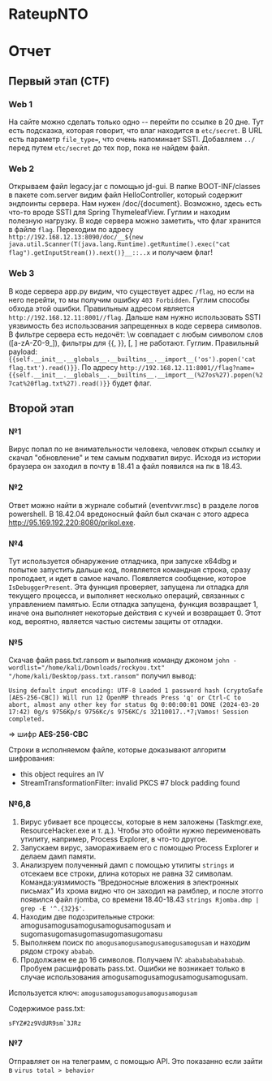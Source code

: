 # RateupNTO

# Отчет

## Первый этап (CTF)

### Web 1
На сайте можно сделать только одно -- перейти по ссылке в 20 дне.
Тут есть подсказка, которая говорит, что влаг находится в `etc/secret`.
В URL есть параметр `file_type=`, что очень напоминает SSTI.
Добавляем `../` перед путем `etc/secret` до тех пор, пока не найдем файл.


### Web 2
Открываем файл legacy.jar с помощью jd-gui. В папке BOOT-INF/classes в пакете com.server видим файл HelloController, который содержит эндпоинты сервера. Нам нужен /doc/{document}. Возможно, здесь есть что-то вроде SSTI для Spring ThymeleafView. Гуглим и находим полезную нагрузку. В коде сервера можно заметить, что флаг хранится в файле `flag`. Переходим по адресу `http://192.168.12.13:8090/doc/__${new java.util.Scanner(T(java.lang.Runtime).getRuntime().exec("cat flag").getInputStream()).next()}__::..x` и получаем флаг!


### Web 3
В коде сервера app.py видим, что существует адрес `/flag`, но если на него перейти, то мы получим ошибку `403 Forbidden`. Гуглим способы обхода этой ошибки. Правильным адресом является `http://192.168.12.11:8001//flag`. Дальше нам нужно использовать SSTI уязвимость без использования запрещенных в коде сервера символов. В фильтре сервера есть недочёт: \w совпадает с любым символом слов ([a-zA-Z0-9_]), фильтры для {{, }}, [, ] не работают. Гуглим. Правильный payload: `{{self.__init__.__globals__.__builtins__.__import__('os').popen('cat flag.txt').read()}}`.
По адресу `http://192.168.12.11:8001//flag?name={{self.__init__.__globals__.__builtins__.__import__(%27os%27).popen(%27cat%20flag.txt%27).read()}}` будет флаг.


## Второй этап

### №1
Вирус попал по не внимательности человека, человек открыл ссылку и скачал "обновление" и тем самым подхватил вирус.
Исходя из истории браузера он заходил в почту в 18.41 а файл появился на пк в 18.43.

### №2
Ответ можно найти в журнале событий (eventvwr.msc) в разделе логов powershell.
В 18.42.04 вредоносный файл был скачан с этого адреса http://95.169.192.220:8080/prikol.exe.

### №4
Тут используется обнаружение отладчика, при запуске x64dbg и попытке запустить дальше код, появляется командная строка, сразу проподает, и идет в самое начало. Появляется сообщение, которое \
`IsDebuggerPresent`. Эта функция проверяет, запущена ли отладка для текущего процесса, и выполняет несколько операций, связанных с управлением памятью. Если отладка запущена, функция возвращает 1, иначе она выполняет некоторые действия с кучей и возвращает 0. Этот код, вероятно, является частью системы защиты от отладки.

### №5
Скачав файл pass.txt.ransom и выполнив команду джоном `john -wordlist="/home/kali/Downloads/rockyou.txt" "/home/kali/Desktop/pass.txt.ransom"` получил вывод:
```
Using default input encoding: UTF-8 Loaded 1 password hash (cryptoSafe [AES-256-CBC]) Will run 12 OpenMP threads Press 'q' or Ctrl-C to abort, almost any other key for status 0g 0:00:00:01 DONE (2024-03-20 17:42) 0g/s 9756Kp/s 9756Kc/s 9756KC/s 32110017..*7¡Vamos! Session completed.
```
=> шифр **AES-256-CBC**

Строки в исполняемом файле, которые доказывают алгоритм шифрования:
- this object requires an IV
- StreamTransformationFilter: invalid PKCS #7 block padding found

### №6,8
1) Вирус убивает все процессы, которые в нем заложены (Taskmgr.exe, ResourceHacker.exe и т. д.). Чтобы это обойти нужно переименовать утилиту, например, Process Explorer, в что-то другое.
2) Запускаем вирус, замораживаем его с помощью Process Explorer и делаем дамп памяти.
3) Анализруем полученный дамп с помощью утилиты `strings` и отсекаем все строки, длина которых не равна 32 символам. Команда:уязмимость “Вредоносные вложения в электронных письмах” Из хрома видно что он заходил на рамблер, и после этогго появился файл rjomba, со времени 18.40-18.43 `strings Rjomba.dmp | grep -E '^.{32}$'`.
4) Находим две подозрительные строки: amogusamogusamogusamogusamogusam и sugomasugomasugomasugomasugomasu
5) Выполняем поиск по `amogusamogusamogusamogusamogusam` и находим рядом строку `ababab`.
6) Продолжаем ее до 16 символов. Получаем IV: `abababababababab`.
Пробуем расшифровать pass.txt. Ошибки не возникает только в случае использования amogusamogusamogusamogusamogusam.

Используется ключ: `amogusamogusamogusamogusamogusam`

Содержимое pass.txt:
```
sFYZ#2z9VdUR9sm`3JRz
```


### №7
Отправляет он на телеграмм, с помощью API. Это показанно если зайти в `virus total > behavior`
